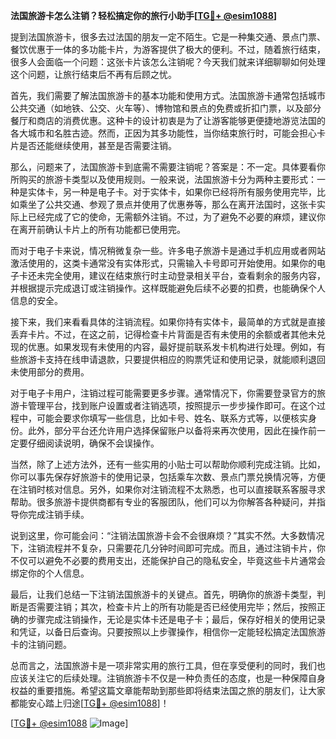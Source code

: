 **法国旅游卡怎么注销？轻松搞定你的旅行小助手[[TG💪+ @esim1088](https://t.me/s/esim1088)]**

提到法国旅游卡，很多去过法国的朋友一定不陌生。它是一种集交通、景点门票、餐饮优惠于一体的多功能卡片，为游客提供了极大的便利。不过，随着旅行结束，很多人会面临一个问题：这张卡片该怎么注销呢？今天我们就来详细聊聊如何处理这个问题，让旅行结束后不再有后顾之忧。

首先，我们需要了解法国旅游卡的基本功能和使用方式。法国旅游卡通常包括城市公共交通（如地铁、公交、火车等）、博物馆和景点的免费或折扣门票，以及部分餐厅和商店的消费优惠。这种卡的设计初衷是为了让游客能够更便捷地游览法国的各大城市和名胜古迹。然而，正因为其多功能性，当你结束旅行时，可能会担心卡片是否还能继续使用，甚至是否需要注销。

那么，问题来了，法国旅游卡到底需不需要注销呢？答案是：不一定。具体要看你所购买的旅游卡类型以及使用规则。一般来说，法国旅游卡分为两种主要形式：一种是实体卡，另一种是电子卡。对于实体卡，如果你已经将所有服务使用完毕，比如乘坐了公共交通、参观了景点并使用了优惠券等，那么在离开法国时，这张卡实际上已经完成了它的使命，无需额外注销。不过，为了避免不必要的麻烦，建议你在离开前确认卡片上的所有功能都已使用完。

而对于电子卡来说，情况稍微复杂一些。许多电子旅游卡是通过手机应用或者网站激活使用的，这类卡通常没有实体形式，只需输入卡号即可开始使用。如果你的电子卡还未完全使用，建议在结束旅行时主动登录相关平台，查看剩余的服务内容，并根据提示完成退订或注销操作。这样既能避免后续不必要的扣费，也能确保个人信息的安全。

接下来，我们来看看具体的注销流程。如果你持有实体卡，最简单的方式就是直接丢弃卡片。不过，在这之前，记得检查卡片背面是否有未使用的余额或者其他未兑现的优惠。如果发现有未使用的内容，最好提前联系发卡机构进行处理。例如，有些旅游卡支持在线申请退款，只要提供相应的购票凭证和使用记录，就能顺利退回未使用部分的费用。

对于电子卡用户，注销过程可能需要更多步骤。通常情况下，你需要登录官方的旅游卡管理平台，找到账户设置或者注销选项，按照提示一步步操作即可。在这个过程中，可能会要求你填写一些信息，比如卡号、姓名、联系方式等，以便核实身份。此外，部分平台还允许用户选择保留账户以备将来再次使用，因此在操作前一定要仔细阅读说明，确保不会误操作。

当然，除了上述方法外，还有一些实用的小贴士可以帮助你顺利完成注销。比如，你可以事先保存好旅游卡的使用记录，包括乘车次数、景点门票兑换情况等，方便在注销时核对信息。另外，如果你对注销流程不太熟悉，也可以直接联系客服寻求帮助。很多旅游卡提供商都有专业的客服团队，他们可以为你解答各种疑问，并指导你完成注销手续。

说到这里，你可能会问：“注销法国旅游卡会不会很麻烦？”其实不然。大多数情况下，注销流程并不复杂，只需要花几分钟时间即可完成。而且，通过注销卡片，你不仅可以避免不必要的费用支出，还能保护自己的隐私安全，毕竟这些卡片通常会绑定你的个人信息。

最后，让我们总结一下注销法国旅游卡的关键点。首先，明确你的旅游卡类型，判断是否需要注销；其次，检查卡片上的所有功能是否已经使用完毕；然后，按照正确的步骤完成注销操作，无论是实体卡还是电子卡；最后，保存好相关的使用记录和凭证，以备日后查询。只要按照以上步骤操作，相信你一定能轻松搞定法国旅游卡的注销问题。

总而言之，法国旅游卡是一项非常实用的旅行工具，但在享受便利的同时，我们也应该关注它的后续处理。注销旅游卡不仅是一种负责任的态度，也是一种保障自身权益的重要措施。希望这篇文章能帮助到那些即将结束法国之旅的朋友们，让大家都能安心踏上归途[[TG💪+ @esim1088](https://t.me/s/esim1088)]！

[[TG💪+ @esim1088](https://t.me/s/esim1088) ![Image](https://i.postimg.cc/4NQfJmqS/Snipaste-2025-05-13-00-14-12.png)]